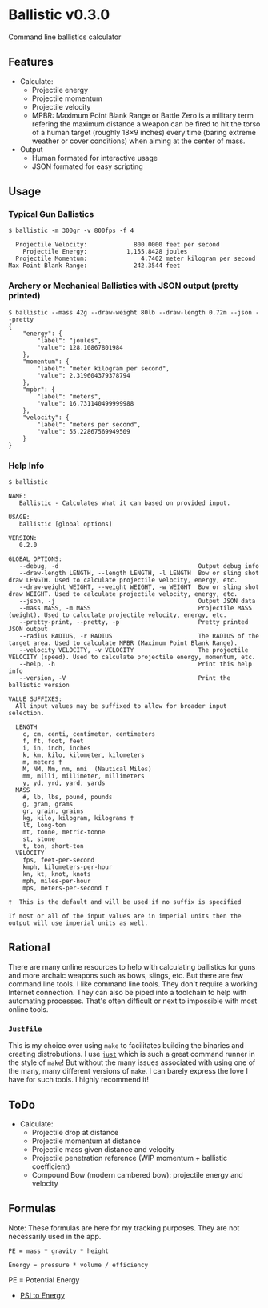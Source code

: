 Ballistic v0.3.0
================

Command line ballistics calculator


Features
--------

- Calculate:
	- Projectile energy
	- Projectile momentum
	- Projectile velocity
	- MPBR: Maximum Point Blank Range or Battle Zero is a military term refering the maximum distance a weapon can be fired to hit the torso of a human target (roughly 18&times;9 inches) every time (baring extreme weather or cover conditions) when aiming at the center of mass.
- Output
	- Human formated for interactive usage
	- JSON formated for easy scripting


Usage
-----

### Typical Gun Ballistics

```text
$ ballistic -m 300gr -v 800fps -f 4

  Projectile Velocity:             800.0000 feet per second
    Projectile Energy:           1,155.8428 joules
  Projectile Momentum:               4.7402 meter kilogram per second
Max Point Blank Range:             242.3544 feet

```

### Archery or Mechanical Ballistics with JSON output (pretty printed)

```text
$ ballistic --mass 42g --draw-weight 80lb --draw-length 0.72m --json --pretty
{
    "energy": {
        "label": "joules",
        "value": 128.10867801984
    },
    "momentum": {
        "label": "meter kilogram per second",
        "value": 2.319604379378794
    },
    "mpbr": {
        "label": "meters",
        "value": 16.731140499999988
    },
    "velocity": {
        "label": "meters per second",
        "value": 55.22867569949509
    }
}
```

### Help Info

```text
$ ballistic

NAME:
   Ballistic - Calculates what it can based on provided input.

USAGE:
   ballistic [global options]

VERSION:
   0.2.0

GLOBAL OPTIONS:
   --debug, -d                                       Output debug info
   --draw-length LENGTH, --length LENGTH, -l LENGTH  Bow or sling shot draw LENGTH. Used to calculate projectile velocity, energy, etc.
   --draw-weight WEIGHT, --weight WEIGHT, -w WEIGHT  Bow or sling shot draw WEIGHT. Used to calculate projectile velocity, energy, etc.
   --json, -j                                        Output JSON data
   --mass MASS, -m MASS                              Projectile MASS (weight). Used to calculate projectile velocity, energy, etc.
   --pretty-print, --pretty, -p                      Pretty printed JSON output
   --radius RADIUS, -r RADIUS                        The RADIUS of the target area. Used to calculate MPBR (Maximum Point Blank Range).
   --velocity VELOCITY, -v VELOCITY                  The projectile VELOCITY (speed). Used to calculate projectile energy, momentum, etc.
   --help, -h                                        Print this help info
   --version, -V                                     Print the ballistic version

VALUE SUFFIXES:
  All input values may be suffixed to allow for broader input selection.

  LENGTH
    c, cm, centi, centimeter, centimeters
    f, ft, foot, feet
    i, in, inch, inches
    k, km, kilo, kilometer, kilometers
    m, meters †
    M, NM, Nm, nm, nmi  (Nautical Miles)
    mm, milli, millimeter, millimeters
    y, yd, yrd, yard, yards
  MASS
    #, lb, lbs, pound, pounds
    g, gram, grams
    gr, grain, grains
    kg, kilo, kilogram, kilograms †
    lt, long-ton
    mt, tonne, metric-tonne
    st, stone
    t, ton, short-ton
  VELOCITY
    fps, feet-per-second
    kmph, kilometers-per-hour
    kn, kt, knot, knots
    mph, miles-per-hour
    mps, meters-per-second †

†  This is the default and will be used if no suffix is specified

If most or all of the input values are in imperial units then the output will use imperial units as well.
```


Rational
--------

There are many online resources to help with calculating ballistics for guns and more archaic weapons such as bows, slings, etc. But there are few command line tools. I like command line tools. They don't require a working Internet connection. They can also be piped into a toolchain to help with automating processes. That's often difficult or next to impossible with most online tools.


### `Justfile`

This is my choice over using `make` to facilitates building the binaries and creating distrobutions. I use [`just`][] which is such a great command runner in the style of `make`! But without the many issues associated with using one of the many, many different versions of `make`. I can barely express the love I have for such tools. I highly recommend it!


ToDo
----

- Calculate:
	- Projectile drop at distance
	- Projectile momentum at distance
	- Projectile mass given distance and velocity
	- Projectile penetration reference (WIP momentum + ballistic coefficient)
	- Compound Bow (modern cambered bow): projectile energy and velocity


Formulas
--------

Note: These formulas are here for my tracking purposes. They are not necessarily used in the app.

```
PE = mass * gravity * height

Energy = pressure * volume / efficiency
```

PE = Potential Energy


- [PSI to Energy][]




[`just`]: https://github.com/casey/just
[PSI to Energy]: https://www.physicsforums.com/threads/psi-to-kw-conversion.700882/


